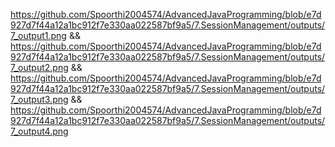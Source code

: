 https://github.com/Spoorthi2004574/AdvancedJavaProgramming/blob/e7d927d7f44a12a1bc912f7e330aa022587bf9a5/7.SessionManagement/outputs/7_output1.png && https://github.com/Spoorthi2004574/AdvancedJavaProgramming/blob/e7d927d7f44a12a1bc912f7e330aa022587bf9a5/7.SessionManagement/outputs/7_output2.png && https://github.com/Spoorthi2004574/AdvancedJavaProgramming/blob/e7d927d7f44a12a1bc912f7e330aa022587bf9a5/7.SessionManagement/outputs/7_output3.png && https://github.com/Spoorthi2004574/AdvancedJavaProgramming/blob/e7d927d7f44a12a1bc912f7e330aa022587bf9a5/7.SessionManagement/outputs/7_output4.png